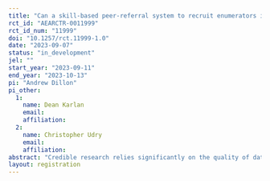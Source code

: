 ```yaml
---
title: "Can a skill-based peer-referral system to recruit enumerators improve data quality in the Philippines?"
rct_id: "AEARCTR-0011999"
rct_id_num: "11999"
doi: "10.1257/rct.11999-1.0"
date: "2023-09-07"
status: "in_development"
jel: ""
start_year: "2023-09-11"
end_year: "2023-10-13"
pi: "Andrew Dillon"
pi_other:
  1:
    name: Dean Karlan
    email: 
    affiliation: 
  2:
    name: Christopher Udry
    email: 
    affiliation: 
abstract: "Credible research relies significantly on the quality of data enumerators collect from households. However, evidence suggests that this data can vary based on enumerators’ demographic characteristics, and their skills and behaviors when conducting interviews. Poor data quality can lead to bias and limited validity across contexts. Enumerator skills, especially non-cognitive skills, can be difficult to recognize in a typical recruitment process. However, one’s peers have additional information about their skills, so recruiting through referrals holds the potential to diversify the skills profile of the applicant pool. This study aims to measure the impact of recruiting enumerators through skills-based referrals on data quality. Specifically, it asks if referrals change the skill profile in an enumerator applicant pool. It also asks what the return of two specific skills, active listening and conscientiousness, on data quality is. In the first phase, trusted enumerators identified by the IPA Philippines team will be randomized into referring individuals in their network on the basis of one of the two skills. In the second phase, referred enumerators will in turn be asked to refer individuals on the basis of the skill they were referred on. This will be a supplementary study to the Philippines Socioeconomic Panel Survey (PSPS) which is being implemented by IPA Philippines. "
layout: registration
---
```


